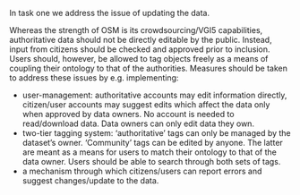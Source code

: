 In task one we address the issue of updating the data.

Whereas the strength of OSM is its crowdsourcing/VGI5 capabilities, authoritative data should not be directly editable by the public. 
Instead, input from citizens should be checked and approved prior to inclusion. 
Users should, however, be allowed to tag objects freely as a means of coupling
their ontology to that of the authorities. Measures should be taken to address these issues by e.g. implementing:
- 	user-management: authoritative accounts may edit information directly, citizen/user accounts may suggest edits which affect the data only when approved by data owners. 
	No account is needed to read/download data. Data owners can only edit data they own.
- 	two-tier tagging system: 
	‘authoritative’ tags can only be managed by the dataset’s owner. 
	‘Community’ tags can be edited by anyone. 
	The latter are meant as a means for users to match their ontology to that of the data owner. 
	Users should be able to search through both sets of tags.
- a mechanism through which citizens/users can report errors and suggest changes/update to the data.
